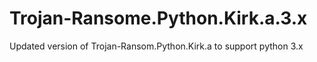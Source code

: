 # Trojan-Ransome.Python.Kirk.a.3.x
Updated version of Trojan-Ransom.Python.Kirk.a to support python 3.x
